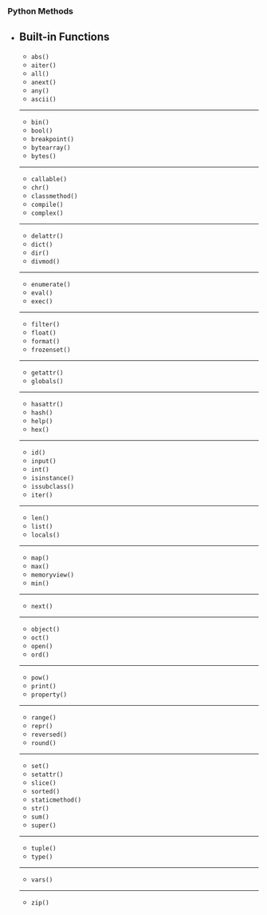 ### Python Methods
- Built-in Functions
    ---
    - `abs()`
    - `aiter()`
    - `all()`
    - `anext()`
    - `any()`
    - `ascii()`
    ---
    - `bin()`
    - `bool()`
    - `breakpoint()`
    - `bytearray()`
    - `bytes()`
    ---
    - `callable()`
    - `chr()`
    - `classmethod()`
    - `compile()`
    - `complex()`
    ---
    - `delattr()`
    - `dict()`
    - `dir()`
    - `divmod()`
    ---
    - `enumerate()`
    - `eval()`
    - `exec()`
    ---
    - `filter()`
    - `float()`
    - `format()`
    - `frozenset()`
    ---
    - `getattr()`
    - `globals()`
    ---
    - `hasattr()`
    - `hash()`
    - `help()`
    - `hex()`
    ---
    - `id()`
    - `input()`
    - `int()`
    - `isinstance()`
    - `issubclass()`
    - `iter()`
    ---
    - `len()`
    - `list()`
    - `locals()`
    ---
    - `map()`
    - `max()`
    - `memoryview()`
    - `min()`
    ---
    - `next()`
    ---
    - `object()`
    - `oct()`
    - `open()`
    - `ord()`
    ---
    - `pow()`
    - `print()`
    - `property()`
    ---
    - `range()`
    - `repr()`
    - `reversed()`
    - `round()`
    ---
    - `set()`
    - `setattr()`
    - `slice()`
    - `sorted()`
    - `staticmethod()`
    - `str()`
    - `sum()`
    - `super()`
    ---
    - `tuple()`
    - `type()`
    ---
    - `vars()`
    ---
    - `zip()`